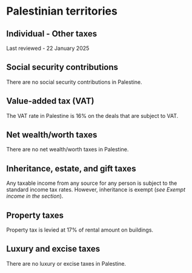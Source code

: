 # Palestinian territories
## Individual - Other taxes
Last reviewed - 22 January 2025
## Social security contributions
There are no social security contributions in Palestine.
## Value-added tax (VAT)
The VAT rate in Palestine is 16% on the deals that are subject to VAT.
## Net wealth/worth taxes
There are no net wealth/worth taxes in Palestine.
## Inheritance, estate, and gift taxes
Any taxable income from any source for any person is subject to the standard income tax rates. However, inheritance is exempt (_see Exempt income in the section_).
## Property taxes
Property tax is levied at 17% of rental amount on buildings.
## Luxury and excise taxes
There are no luxury or excise taxes in Palestine.

